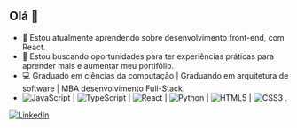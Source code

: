 ## Olá 👋



- 🌱 Estou atualmente aprendendo sobre desenvolvimento front-end, com React.
- 👯 Estou buscando oportunidades para ter experiências práticas para aprender mais e aumentar meu portifólio.
- 💻 Graduado em ciências da computação | Graduando em arquitetura de software | MBA desenvolvimento Full-Stack.
-   ![JavaScript](https://img.shields.io/badge/JavaScript-F7DF1E?style=for-the-badge&logo=javascript&logoColor=black)
 | ![TypeScript](https://img.shields.io/badge/TypeScript-007ACC?style=for-the-badge&logo=typescript&logoColor=white)
 | ![React](https://img.shields.io/badge/React-20232A?style=for-the-badge&logo=react&logoColor=61DAFB)
 | ![Python](https://img.shields.io/badge/python-3670A0?style=for-the-badge&logo=python&logoColor=ffdd54)
 | ![HTML5](https://img.shields.io/badge/HTML5-E34F26?style=for-the-badge&logo=html5&logoColor=white)
 | ![CSS3](https://img.shields.io/badge/CSS3-1572B6?style=for-the-badge&logo=css3&logoColor=white)
.


[![LinkedIn](https://img.shields.io/badge/LinkedIn-0077B5?style=for-the-badge&logo=linkedin&logoColor=white)](https://www.linkedin.com/in/devs-matheus-lima/)
